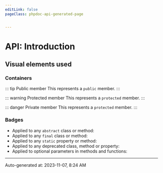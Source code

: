 ```yaml
---
editLink: false
pageClass: phpdoc-api-generated-page


---
```


# API: Introduction

## Visual elements used

### Containers

::: tip Public member
This represents a `public` member.
:::

::: warning Protected member
This represents a `protected` member.
:::

::: danger Private member
This represents a `protected` member.
:::

### Badges

- Applied to any `abstract` class or method: <Badge text="abstract" />
- Applied to any `final` class or method: <Badge text="final" />
- Applied to any `static` property or method: <Badge text="static" type="warn"/>
- Applied to any deprecated class, method or property: <Badge text="deprecated" type="error"/>
- Applied to optional parameters in methods and functions: <Badge text="optional" type="warn"/>


--------

<div class="page-edit">
    <div class="last-updated">
        <span class="prefix">Auto-generated at: </span>
        <span class="time">2023-11-07, 8:24 AM</span>
    </div>
</div>



